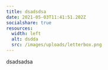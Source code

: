 ```yaml
---
title: dsadsdsa
date: 2021-05-03T11:41:51.202Z
socialshare: true
resources:
  width: left
  alt: dsdda
  src: /images/uploads/letterbox.png
---
```

dsadsadsa
